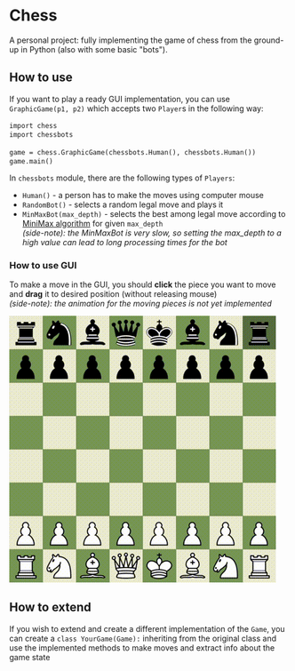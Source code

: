 # Chess

A personal project: fully implementing the game of chess from the ground-up in Python (also with some basic "bots").

## How to use

If you want to play a ready GUI implementation, you can use `GraphicGame(p1, p2)` which accepts two `Player`s in the following way:
```
import chess
import chessbots

game = chess.GraphicGame(chessbots.Human(), chessbots.Human())
game.main()
```

In `chessbots` module, there are the following types of `Players`:
 - `Human()` - a person has to make the moves using computer mouse
 - `RandomBot()` - selects a random legal move and plays it
 - `MinMaxBot(max_depth)` - selects the best among legal move according to [MiniMax algorithm](https://en.wikipedia.org/wiki/Minimax) for given `max_depth` <br> *(side-note): the MinMaxBot is very slow, so setting the max_depth to a high value can lead to long processing times for the bot*


### How to use GUI

To make a move in the GUI, you should **click** the piece you want to move and **drag** it to desired position (without releasing mouse) <br> *(side-note): the animation for the moving pieces is not yet implemented*

![chess_demo](/images/amevin_chess_demo.gif)


## How to extend
If you wish to extend and create a different implementation of the `Game`, you can create a `class YourGame(Game):` inheriting from the original class and use the implemented methods to make moves and extract info about the game state